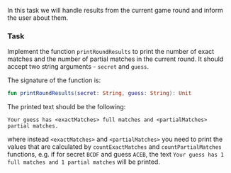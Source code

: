 In this task we will handle results from the current game round and inform the user about them.

### Task

Implement the function `printRoundResults` to
print the number of exact matches and the number of partial matches in the current round.
It should accept two string arguments - `secret` and `guess`.

<div class="hint" title="Click me to see the signature of the printRoundResults function">

The signature of the function is:
```kotlin
fun printRoundResults(secret: String, guess: String): Unit
```
</div>

The printed text should be the following:

```text
Your guess has <exactMatches> full matches and <partialMatches> partial matches.
```

where instead `<exactMatches>` and `<partialMatches>` you need to print the values that are calculated by `countExactMatches` and `countPartialMatches` functions, e.g. 
if for secret `BCDF` and guess `ACEB`,
the text `Your guess has 1 full matches and 1 partial matches` will be printed.